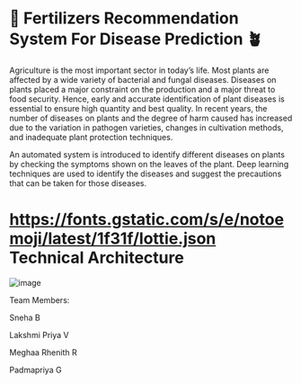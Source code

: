 # :seedling: Fertilizers Recommendation System For Disease Prediction :potted_plant:

Agriculture is the most important sector in today’s life. Most plants are affected by a wide variety of bacterial and fungal diseases. Diseases on plants placed a major constraint on the production and a major threat to food security. Hence, early and accurate identification of plant diseases is essential to ensure high quantity and best quality. In recent years, the number of diseases on plants and the degree of harm caused has increased due to the variation in pathogen varieties, changes in cultivation methods, and inadequate plant protection techniques. 

An automated system is introduced to identify different diseases on plants by checking the symptoms shown on the leaves of the plant. Deep learning techniques are used to identify the diseases and suggest the precautions that can be taken for those diseases. 

# https://fonts.gstatic.com/s/e/notoemoji/latest/1f31f/lottie.json Technical Architecture

![image](https://user-images.githubusercontent.com/70477654/190869429-442b29c7-fa16-4d5b-b706-5484feea5c50.png)

Team Members:

Sneha B

Lakshmi Priya V

Meghaa Rhenith R

Padmapriya G

